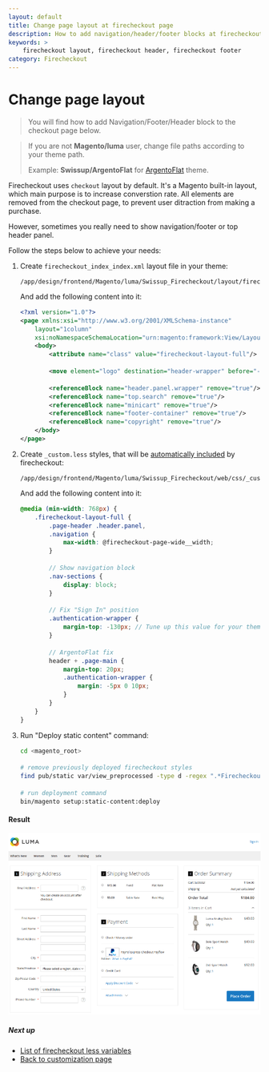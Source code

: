 ```yaml
---
layout: default
title: Change page layout at firecheckout page
description: How to add navigation/header/footer blocks at firecheckout page
keywords: >
    firecheckout layout, firecheckout header, firecheckout footer
category: Firecheckout
---
```


# Change page layout

> You will find how to add Navigation/Footer/Header block to the checkout page
> below.

> If you are not **Magento/luma** user, change file paths according to your
> theme path.
>
> Example: **Swissup/ArgentoFlat** for [ArgentoFlat](/m2/argento/) theme.

Firecheckout uses `checkout` layout by default. It's a Magento built-in layout,
which main purpose is to increase converstion rate. All elements are removed
from the checkout page, to prevent user ditraction from making a purchase.

However, sometimes you really need to show navigation/footer or top header panel.

Follow the steps below to achieve your needs:

 1. Create `firecheckout_index_index.xml` layout file in your theme:

    ```
    /app/design/frontend/Magento/luma/Swissup_Firecheckout/layout/firecheckout_index_index.xml
    ```

    And add the following content into it:

    ```xml
    <?xml version="1.0"?>
    <page xmlns:xsi="http://www.w3.org/2001/XMLSchema-instance"
        layout="1column"
        xsi:noNamespaceSchemaLocation="urn:magento:framework:View/Layout/etc/page_configuration.xsd">
        <body>
            <attribute name="class" value="firecheckout-layout-full"/>

            <move element="logo" destination="header-wrapper" before="-"/>

            <referenceBlock name="header.panel.wrapper" remove="true"/>
            <referenceBlock name="top.search" remove="true"/>
            <referenceBlock name="minicart" remove="true"/>
            <referenceBlock name="footer-container" remove="true"/>
            <referenceBlock name="copyright" remove="true"/>
        </body>
    </page>
    ```

 2. Create `_custom.less` styles, that will be [automatically included](../custom-css/)
    by firecheckout:

    ```
    /app/design/frontend/Magento/luma/Swissup_Firecheckout/web/css/_custom.less
    ```

    And add the following content into it:

    ```scss
    @media (min-width: 768px) {
        .firecheckout-layout-full {
            .page-header .header.panel,
            .navigation {
                max-width: @firecheckout-page-wide__width;
            }

            // Show navigation block
            .nav-sections {
                display: block;
            }

            // Fix "Sign In" position
            .authentication-wrapper {
                margin-top: -130px; // Tune up this value for your theme
            }

            // ArgentoFlat fix
            header + .page-main {
                margin-top: 20px;
                .authentication-wrapper {
                    margin: -5px 0 10px;
                }
            }
        }
    }
    ```

 3. Run "Deploy static content" command:

    ```bash
    cd <magento_root>

    # remove previously deployed firecheckout styles
    find pub/static var/view_preprocessed -type d -regex ".*Firecheckout.*css" -exec rm -rf {} \;

    # run deployment command
    bin/magento setup:static-content:deploy
    ```

#### Result

![Firecheckout with header navigation](/images/m2/firecheckout/customization/change-page-layout/header-navigation.png)

##### Next up

- [List of firecheckout less variables](../less-variables/)
- [Back to customization page](../)
